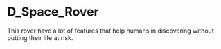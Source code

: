 # D_Space_Rover
This rover have a lot of features that help humans in discovering without putting their life at risk.

